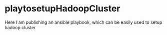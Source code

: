 # playtosetupHadoopCluster
Here I am publishing an ansible playbook, which can be easily used to setup hadoop cluster
